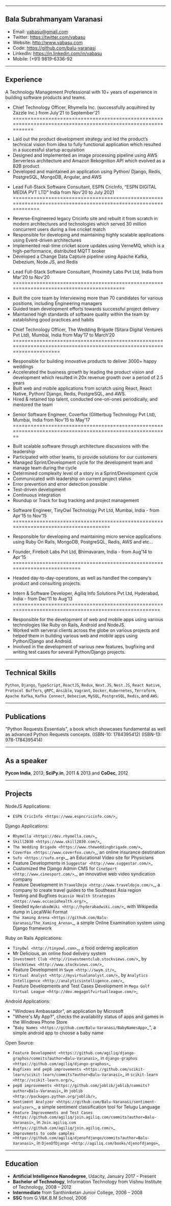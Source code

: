 --------------------------
Bala Subrahmanyam Varanasi
--------------------------
* Email: vabasu@gmail.com
* Twitter: https://twitter.com/vabasu
* Website: http://www.vabasu.com
* Code: https://github.com/balu-varanasi
* LinkedIn: https://in.linkedin.com/in/vabasu
* Mobile: (+91) 9819-6336-92

----------
Experience
----------
A Technology Management Professional with 10+ years of experience in building software products and teams. 

* Chief Technology Officer, Rhymella Inc. (successfully acquihired by Zazzle Inc.) from July’21 to September’21
=============================================================================================================
- Laid out the product development strategy and led the product’s technical vision from idea to fully functional application which resulted in a successful startup acquisition
- Designed and Implemented an image processing pipeline using AWS Serverless architecture and Amazon Rekognition API which evolved as a B2B product
- Developed and maintained an application  using Python/ Django, Redis, PostgreSQL, MongoDB, Angular, and AWS


* Lead Full-Stack Software Consultant, ESPN CricInfo, “ESPN DIGITAL MEDIA PVT LTD” India from Nov’20 to July 2021
===============================================================================================================
- Reverse-Engineered legacy Cricinfo site and rebuilt it from scratch in modern architectures and technologies which served 30 million concurrent users during a live cricket match
- Responsible for developing and maintaining highly scalable applications using Event-driven architectures
- Implemented real-time cricket score updates using VerneMQ, which is a high-performance, distributed MQTT broker
- Developed a Change Data Capture pipeline using Apache Kafka, Debezium, Node.JS, and Redis


* Lead Full-Stack Software Consultant, Proximity Labs Pvt Ltd, India from Mar’20 to Nov’20
=========================================================================================
- Built the core team by Interviewing more than 70 candidates for various positions, including Engineering managers
- Guided team development efforts towards successful project delivery
- Maintained high standards of software quality within the team by establishing good practices and habits


* Chief Technology Officer, The Wedding Brigade (Sitara Digital Ventures Pvt Ltd), Mumbai, India from May’17 to March’20
======================================================================================================================
- Responsible for building innovative products to deliver 3000+ happy weddings
- Accelerated the business growth by leading the product vision and development which resulted in 20x revenue growth over a period of 2.5 years
- Built web and mobile applications from scratch using React, React Native, Python/ Django, Redis, PostgreSQL, and AWS.
- Hired & retained top talent, conducted one-on-ones periodically, and mentored the team


* Senior Software Engineer, Coverfox (Glitterbug Technology Pvt Ltd), Mumbai, India from Nov’15 to May’17
========================================================================================================
- Built scalable software through architecture discussions with the leadership
- Participated with other teams, to provide solutions for our customers
- Managed Sprint/Development cycle for the development team and manage team during the cycle
- Determined complexity level of a story in a Sprint/Development cycle
- Communicated with leadership on current project status
- Error prevention and error detection possible
- Test-driven development
- Continuous integration
- Roundup or Track for bug tracking and project management


* Software Engineer, TinyOwl Technology Pvt Ltd, Mumbai, India - from Apr’15 to Nov’15
====================================================================================
- Responsible for developing and maintaining micro service applications using Ruby On Rails, MongoDB, PostgreSQL, Redis, AWS and etc…


* Founder, Firebolt Labs Pvt Ltd, Bhimavaram, India - from Aug’14 to Apr’15
==========================================================================
- Headed day-to-day-operations, as well as handled the company’s product and consulting projects.


* Intern & Software Developer, Agiliq Info Solutions Pvt Ltd, Hyderabad, India - from Dec’11 to Aug’13
=====================================================================================================
- Responsible for the development of web and mobile apps using various technologies like Ruby on Rails, Android and NodeJS.
- Worked with serveral clients across the globe on various projects and helped them in building various web and mobile apps using Python/Django and Android.
- Involved in the development of various new features, bugfixing and writing test cases for several Python/Django projects.


----------------

Technical Skills
----------------
`Python`, `Django`, `TypeScript`, `ReactJS`, `Redux`, `Next.JS`, `Nest.JS`, `React Native`, `Protocol Buffers`, `gRPC`, `Ansible`, `Vagrant`, `Docker`, `Kubernetes`, `Terraform`, `Apache Kafka`, `Kafka Connect`, `Debezium`, `MySQL`, `PostgreSQL`, `Redis`, and `AWS`.

------------
Publications
------------
"Python Requests Essentials", a book which showcases fundamental as well as advanced Python Requests concepts. (ISBN-10: 1784395412) (ISBN-13: 978-1784395414)

------------
As a speaker
------------
**Pycon India**, 2013; **SciPy.in**, 2011 & 2013 and **CoDec**, 2012

--------
Projects
--------

NodeJS Applications:

- `ESPN CricInfo <https://www.espncricinfo.com/>`_

Django Applications:

- `Rhymella <https://dev.rhymella.com/>`_
- `Skill2030 <https://www.skill2030.com/>`_
- `The Wedding Brigade <https://www.theweddingbrigade.com/>`_
- `CoverFox <https://www.coverfox.com/>`_, an online insurance destination
- `Sufo <https://sufo.org>`_, an Educational Video site for Physicians
- Feature Developments in `Suggestar <http://www.suggestar.com/>`_
- Customized the Django Admin CMS for `CineSport <http://www.cinesport.com/>`_, an innovative web video syndication company
- Feature Development in `TravelDojo <http://www.traveldojo.com/>`_, a company to create travel guides to the Southeast Asia region
- Testing and Bugfixes `Ocassio Health Strategies <https://www.occasiohealth.org/>`_
- Seeded `HyderabadWiki <http://hyderabadwiki.com/>`_ with Wikipedia dump in LocalWiki Format
- `The Xaming Arena <https://github.com/Balu-Varanasi/The_Xaming_Arena>`_, a simple Online Examination system using Django framework

Ruby on Rails Applications:

- `TinyOwl <http://tinyowl.com>`_, a food ordering application
- Mr Delicious, an online food delivery system
- `Investment Club <http://investmentclub.stockviews.com/>`_ by `StockViews <http://www.stockviews.com/>`_
- Feature Development in `Swym <http://swym.it/>`_
- `Virtual Analyst <http://myvirtualanalyst.com/>`_ by `Analytics Intelligence <http://analyticsintelligence.com/>`_
- Feature Developments and Test Cases Development in `Mega Golf Virtual League <http://dev.megagolfvirtualleague.com/>`_

Android Applications:

- "Windows Ambassador", an application by Microsoft
- "Where's My App?", checks the availability status of apps and games in the Windows Phone Store
- "`Baby Names <https://github.com/Balu-Varanasi/BabyNamesApp>`_", a simple android app to choose a baby name

Open Source:

- `Feature Development <https://github.com/agiliq/django-graphos/commits?author=Balu-Varanasi>`_ in `django-graphos <https://github.com/agiliq/django-graphos>`_
- `Bugfixes and pep8 improvements <https://github.com/scikit-learn/scikit-learn/commits?author=Balu-Varanasi>`_ in `scikit-learn <http://scikit-learn.org/>`_
- `pep8 improvements <https://github.com/joblib/joblib/commits?author=Balu-Varanasi>`_ in `joblib <http://packages.python.org/joblib/>`_
- `Sentiment Analyzer <https://github.com/Balu-Varanasi/sentiment-analyzer>`_, a simple sentiment classification tool for Telugu Language
- `Feature Improvements and Test Cases <https://github.com/agiliq/join.agiliq.com/commits?author=Balu-Varanasi>`_ in `Join.agiliq.com <https://github.com/agiliq/join.agiliq.com/>`_
- `Improvments to code samples <https://github.com/agiliq/djenofdjango/commits?author=Balu-Varanasi>`_ in `DjenOfDjango <http://agiliq.com/books/djenofdjango>`_

---------
Education
---------
* **Artificial Intelligence Nanodegree**, Udacity, January 2017 – Present
* **Bachelor of Technology**, Information Technology from Vishnu Institute of Technology, 2008 – 2012
* **Intermediate** from Santhiniketan Junior College, 2006 – 2008
* **SSC** from G.V&K.B.M School, 2006

